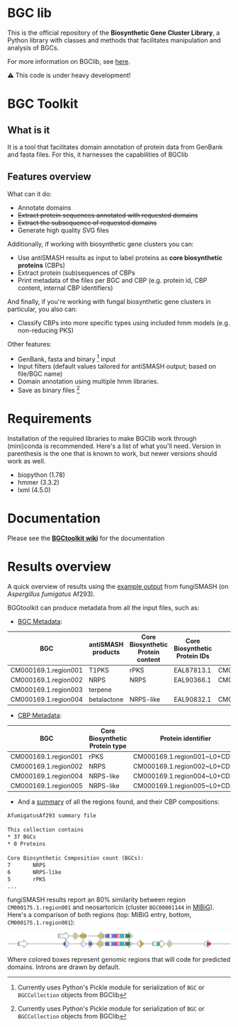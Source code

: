 # BGC lib

This is the official repository of the **Biosynthetic Gene Cluster Library**, a Python library with classes and methods that facilitates manipulation and analysis of BGCs.

For more information on BGClib, see [here](./BGClib/Readme.md).

:warning: This code is under heavy development!

# BGC Toolkit

## What is it

It is a tool that facilitates domain annotation of protein data from GenBank and fasta files. For this, it harnesses the capabilities of BGClib

## Features overview

What can it do:

* Annotate domains
* ~~Extract protein sequences annotated with requested domains~~
* ~~Extract the subsequence of requested domains~~
* Generate high quality SVG files

Additionally, if working with biosynthetic gene clusters you can:

* Use antiSMASH results as input to label proteins as **core biosynthetic proteins** (CBPs)
* Extract protein (sub)sequences of CBPs
* Print metadata of the files per BGC and CBP (e.g. protein id, CBP content, internal CBP identifiers)
        
And finally, if you're working with fungal biosynthetic gene clusters in particular, you also can:

* Classify CBPs into more specific types using included hmm models (e.g. non-reducing PKS)

Other features:

* GenBank, fasta and binary [^1] input 
* Input filters (default values tailored for antiSMASH output; based on file/BGC name)
* Domain annotation using multiple hmm libraries.
* Save as binary files [^1]

[^1]: Currently uses Python's Pickle module for serialization of `BGC` or `BGCCollection` objects from BGClib

# Requirements

Installation of the required libraries to make BGClib work through (mini)conda is recommended. Here's a list of what you'll need. Version in parenthesis is the one that is known to work, but newer versions should work as well.

* biopython (1.78)
* hmmer (3.3.2)
* lxml (4.5.0)

# Documentation

Please see the **[BGCtoolkit wiki](https://github.com/jorgecnavarrom/BGClib/wiki)** for the documentation

# Results overview

A quick overview of results using the [example output](https://fungismash.secondarymetabolites.org/upload/fungal-example/index.html) from fungiSMASH (on _Aspergillus fumigatus_ Af293).

BGGtoolkit can produce metadata from all the input files, such as:

* [BGC Metadata](examples/AfumigatusAf293.metadata.BGCs.tsv):

| BGC | antiSMASH products | Core Biosynthetic Protein content | Core Biosynthetic Protein IDs | Core Biosynthetic Protein Identifiers | Metabolites |
| --- | ------------------ | --------------------------------- | ----------------------------- | ------------------------------------- | ----------- |
| CM000169.1.region001 | T1PKS | rPKS | EAL87813.1 | CM000169.1.region001~L0+CDS7 |
| CM000169.1.region002 | NRPS | NRPS | EAL90366.1 | CM000169.1.region002~L0+CDS8 |
| CM000169.1.region003 | terpene |  |  |  |
| CM000169.1.region004 | betalactone | NRPS-like | EAL90832.1 | CM000169.1.region004~L0+CDS5 |


* [CBP Metadata](examples/AfumigatusAf293.metadata.CBPs.tsv):

| BGC | Core Biosynthetic Protein type | Protein identifier | Protein Id | Gene Id | Domain architecture |
| --- | ------------------------------ | ------------------ | ---------- | ------- | ------------------- |
| CM000169.1.region001 | rPKS | CM000169.1.region001~L0+CDS7 | EAL87813.1 | | `KS | KS_C | KS_Ce | AT | DH | CMeT | KR | T/ACP >` |
|CM000169.1.region002 |NRPS | CM000169.1.region002~L0+CDS8 | EAL90366.1 | | `A | T/ACP | C | C | A | C | A | T/ACP | C | A | T/ACP | C | C | T/ACP | C | T/ACP >` |
| CM000169.1.region004 | NRPS-like | CM000169.1.region004~L0+CDS5 | EAL90832.1 | | `DMAP_binding | A | A >` |
| CM000169.1.region005 | NRPS-like | CM000169.1.region005~L0+CDS9 | EAL91049.1 | | `A | A_C >` |

* And a [summary](examples/AfumigatusAf293.metadata.summary.txt) of all the regions found, and their CBP compositions:

```
AfumigatusAf293 summary file

This collection contains
* 37 BGCs
* 0 Proteins

Core Biosynthetic Composition count (BGCs):
7       NRPS
6       NRPS-like
5       rPKS
...
```

fungiSMASH results report an 80% similarity between region `CM000175.1.region001` and neosartoricin (cluster `BGC00001144` in [MIBiG](https://mibig.secondarymetabolites.org/repository/BGC0001144/index.html#r1c1)). Here's a comparison of both regions (top: MIBiG entry, bottom, `CM000175.1.region001`):

![neosartoricin](examples/neosartoricin_gcf.svg)

Where colored boxes represent genomic regions that will code for predicted domains. Introns are drawn by default.

